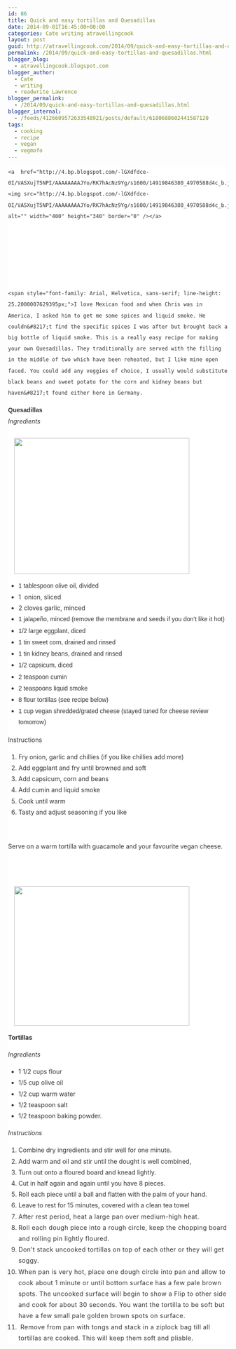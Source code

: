 ```yaml
---
id: 86
title: Quick and easy tortillas and Quesadillas
date: 2014-09-01T16:45:00+00:00
categories: Cate writing atravellingcook
layout: post
guid: http://atravellingcook.com/2014/09/quick-and-easy-tortillas-and-quesadillas.html
permalink: /2014/09/quick-and-easy-tortillas-and-quesadillas.html
blogger_blog:
  - atravellingcook.blogspot.com
blogger_author:
  - Cate
  - writing
  - readwrite Lawrence
blogger_permalink:
  - /2014/09/quick-and-easy-tortillas-and-quesadillas.html
blogger_internal:
  - /feeds/4126609572633548921/posts/default/6180688602441587120
tags:
  - cooking
  - recipe
  - vegan
  - vegmofo
---
```

<div style="background-color: white; color: #333333; line-height: 25.2000007629395px; margin-bottom: 1.8em;">
  
    <a  href="http://4.bp.blogspot.com/-lGXdfdce-0I/VASXujT5NPI/AAAAAAAAJYo/RK7hAcNz9Yg/s1600/14919846380_4970588d4c_b.jpg"><img src="http://4.bp.blogspot.com/-lGXdfdce-0I/VASXujT5NPI/AAAAAAAAJYo/RK7hAcNz9Yg/s1600/14919846380_4970588d4c_b.jpg" alt="" width="400" height="340" border="0" /></a>
  
  
  
  
  
  
    <span style="font-family: Arial, Helvetica, sans-serif; line-height: 25.2000007629395px;">I love Mexican food and when Chris was in America, I asked him to get me some spices and liquid smoke. He couldn&#8217;t find the specific spices I was after but brought back a big bottle of liquid smoke. This is a really easy recipe for making your own Quesadillas. They traditionally are served with the filling in the middle of two which have been reheated, but I like mine open faced. You could add any veggies of choice, I usually would substitute black beans and sweet potato for the corn and kidney beans but haven&#8217;t found either here in Germany.
  




<div style="background-color: white; color: #333333; line-height: 25.2000007629395px; margin-bottom: 1.8em;">
  <b style="font-family: Arial, Helvetica, sans-serif; line-height: 25.2000007629395px;">Quesadillas</b><br /> <i style="line-height: 25.2000007629395px;">Ingredients</i>


<div style="background-color: white; color: #333333; line-height: 25.2000007629395px; margin-bottom: 1.8em;">
                         <a style="line-height: normal; margin-left: 1em; margin-right: 1em; text-align: center;" href="http://4.bp.blogspot.com/-CpnTSzr8ZcA/VASSiNpC1CI/AAAAAAAAJXw/jlvnEtE7W-c/s1600/15106125742_5a0cb69888_z.jpg"><img src="http://4.bp.blogspot.com/-CpnTSzr8ZcA/VASSiNpC1CI/AAAAAAAAJXw/jlvnEtE7W-c/s1600/15106125742_5a0cb69888_z.jpg" alt="" width="400" height="310" border="0" /></a>


<div style="background-color: white; color: #333333; line-height: 25.2000007629395px; margin-bottom: 1.8em;">


  * <span style="font-family: Arial, Helvetica, sans-serif; line-height: 25.2000007629395px;">1 tablespoon olive oil, divided
  * <span style="line-height: 25.2000007629395px;">1  onion, sliced
  * <span style="line-height: 25.2000007629395px;">2 cloves garlic, minced
  * <span style="background-color: transparent; font-family: Arial, Helvetica, sans-serif; line-height: 25.2000007629395px;">1 jalapeño, minced (remove the membrane and seeds if you don&#8217;t like it hot)
  * <span style="background-color: transparent; font-family: Arial, Helvetica, sans-serif; line-height: 25.2000007629395px;">1/2 large eggplant, diced
  * <span style="background-color: transparent; font-family: Arial, Helvetica, sans-serif; line-height: 25.2000007629395px;">1 tin sweet corn, drained and rinsed
  * <span style="background-color: transparent; font-family: Arial, Helvetica, sans-serif; line-height: 25.2000007629395px;">1 tin kidney beans, drained and rinsed
  * <span style="background-color: transparent; font-family: Arial, Helvetica, sans-serif; line-height: 25.2000007629395px;">1/2 capsicum, diced
  * <span style="background-color: transparent; font-family: Arial, Helvetica, sans-serif; line-height: 25.2000007629395px;">2 teaspoon cumin
  * <span style="background-color: transparent; font-family: Arial, Helvetica, sans-serif; line-height: 25.2000007629395px;">2 teaspoons liquid smoke 
  * <span style="background-color: transparent; font-family: Arial, Helvetica, sans-serif; line-height: 25.2000007629395px;">8 flour tortillas (see recipe below)
  * <span style="background-color: transparent; font-family: Arial, Helvetica, sans-serif; line-height: 25.2000007629395px;">1 cup vegan shredded/grated cheese (stayed tuned for cheese review tomorrow)


  Instructions



  <ol>
    <li>
      Fry onion, garlic and chillies (if you like chillies add more)
    </li>
    <li>
      Add eggplant and fry until browned and soft
    </li>
    <li>
      Add capsicum, corn and beans
    </li>
    <li>
      Add cumin and liquid smoke
    </li>
    <li>
      Cook until warm
    </li>
    <li>
      Tasty and adjust seasoning if you like
    </li>
  </ol>



   



  Serve on a warm tortilla with guacamole and your favourite vegan cheese.



   



                       <a style="margin-left: 1em; margin-right: 1em; text-align: center;" href="http://3.bp.blogspot.com/-mSvLqfyIdwE/VASSi2TagdI/AAAAAAAAJX0/pDoee85eRD8/s1600/14919921717_6b00a42553_k.jpg"><img src="http://3.bp.blogspot.com/-mSvLqfyIdwE/VASSi2TagdI/AAAAAAAAJX0/pDoee85eRD8/s1600/14919921717_6b00a42553_k.jpg" alt="" width="400" height="318" border="0" /></a>






  <b>Tortillas</b>



  <i>Ingredients</i>



  <ul>
    <li>
      1 1/2 cups flour
    </li>
    <li>
      1/5 cup olive oil
    </li>
    <li>
      1/2 cup warm water 
    </li>
    <li>
      1/2 teaspoon salt
    </li>
    <li>
      1/2 teaspoon baking powder.
    </li>
  </ul>



  <i>Instructions</i>



  <ol>
    <li>
      Combine dry ingredients and stir well for one minute.
    </li>
    <li>
      Add warm and oil and stir until the dought is well combined,
    </li>
    <li>
      Turn out onto a floured board and knead lightly. 
    </li>
    <li>
      Cut in half again and again until you have 8 pieces.
    </li>
    <li>
      Roll each piece until a ball and flatten with the palm of your hand.
    </li>
    <li>
      Leave to rest for 15 minutes, covered with a clean tea towel
    </li>
    <li>
      <span style="letter-spacing: 0.5px; line-height: inherit;">After rest period, heat a large pan over medium-high heat. 
    </li>
    <li>
      <span style="letter-spacing: 0.5px; line-height: inherit;">Roll each dough piece into a rough circle, keep the chopping board and rolling pin lightly floured. 
    </li>
    <li>
      <span style="letter-spacing: 0.5px; line-height: inherit;">Don’t stack uncooked tortillas on top of each other or they will get soggy.
    </li>
    <li>
      <span style="letter-spacing: 0.5px; line-height: inherit;">When pan is very hot, place one dough circle into pan and allow to cook about 1 minute or until bottom surface has a few pale brown spots. The uncooked surface will begin to show a Flip to other side and cook for about 30 seconds. You want the tortilla to be soft but have a few small pale golden brown spots on surface.
    </li>
    <li>
      <span style="letter-spacing: 0.5px; line-height: inherit;"> Remove from pan with tongs and stack in a ziplock bag till all tortillas are cooked. This will keep them soft and pliable.
    </li>
  </ol>
